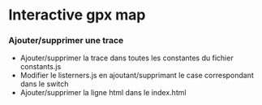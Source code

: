 # Interactive gpx map

### Ajouter/supprimer une trace

- Ajouter/supprimer la trace dans toutes les constantes du fichier constants.js
- Modifier le listerners.js en ajoutant/supprimant le case correspondant dans le switch
- Ajouter/supprimer la ligne html dans le index.html
